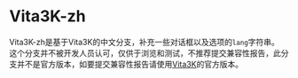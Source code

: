 # Vita3K-zh
Vita3K-zh是基于Vita3K的中文分支，补充一些对话框以及选项的`lang`字符串。
这个分支并不被开发人员认可，仅供于浏览和测试，不推荐提交兼容性报告，此分支并不是官方版本，如要提交兼容性报告请使用[Vita3K](vita3k.org)的官方版本。
